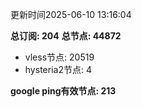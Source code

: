 更新时间2025-06-10 13:16:04

**总订阅: 204**
**总节点: 44872**
- vless节点: 20519
- hysteria2节点: 4

**google ping有效节点: 213**
